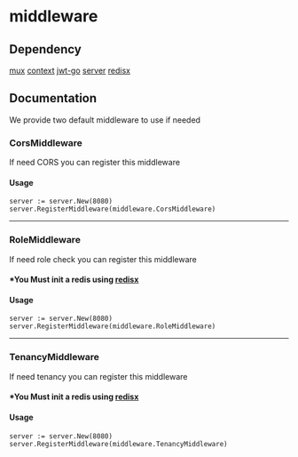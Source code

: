 # middleware
##  Dependency
[mux](https://github.com/gorilla/mux)
[context](github.com/gorilla/context)
[jwt-go](github.com/dgrijalva/jwt-go)
[server](http://gitlab.ninthbase.com/commons/cgsl/-/blob/main/httpx/server/README.md)
[redisx](http://gitlab.ninthbase.com/commons/cgsl/-/tree/main/redisx)
## Documentation
We provide two default middleware to use if needed
### CorsMiddleware
If need CORS you can register this middleware
#### Usage
```go=
server := server.New(8080)
server.RegisterMiddleware(middleware.CorsMiddleware)
```
---
### RoleMiddleware
If need role check you can register this middleware
#### *You Must init a redis using [redisx](http://gitlab.ninthbase.com/commons/cgsl/-/tree/main/redisx)
#### Usage
```go=
server := server.New(8080)
server.RegisterMiddleware(middleware.RoleMiddleware)
```
---
### TenancyMiddleware
If need tenancy you can register this middleware
#### *You Must init a redis using [redisx](http://gitlab.ninthbase.com/commons/cgsl/-/tree/main/redisx)
#### Usage
```go=
server := server.New(8080)
server.RegisterMiddleware(middleware.TenancyMiddleware)
```